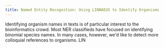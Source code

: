 ```yaml
---
title: Named Entity Recognition: Using LINNAEUS to Identify Organisms
---
```


Identifying organism names in texts is of particular interest to the bioinformatics crowd. Most NER classifieds have focused on identifying binomial species names. In many cases, however, we'd like to detect more colloquial references to organisms. LIN